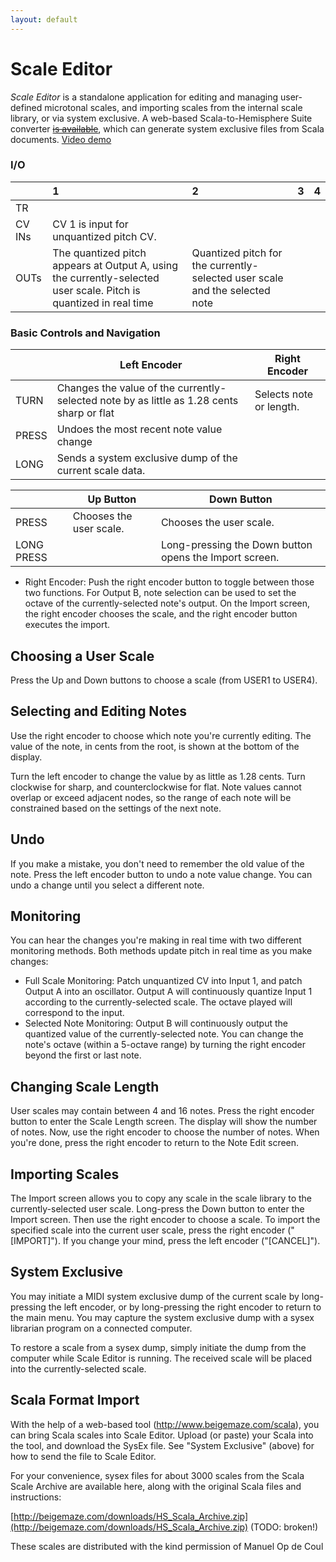 ```yaml
---
layout: default
---
```

# Scale Editor

*Scale Editor* is a standalone application for editing and managing user-defined microtonal scales, and importing scales from the internal scale library, or via system exclusive. A web-based Scala-to-Hemisphere Suite converter [~~is available~~](http://www.beigemaze.com/scala), which can generate system exclusive files from Scala documents. [Video demo](https://www.youtube.com/watch?v=UKX79rkSdIQ)

### I/O

|        |                                                         1                                                         |                                      2                                      | 3   | 4   |
| ------ | :--------------------------------------------------------------------------------------------------------------- | :------------------------------------------------------------------------- | --- | --- |
| TR     |                                                                                                                   |                                                                             |     |     |
| CV INs |                                      CV 1 is input for unquantized pitch CV.                                      |                                                                             |     |     |
| OUTs   | The quantized pitch appears at Output A, using the currently-selected user scale. Pitch is quantized in real time | Quantized pitch for the currently-selected user scale and the selected note |     |     |

### Basic Controls and Navigation

|       | Left Encoder                                                                              | Right Encoder           |
| ----- | ----------------------------------------------------------------------------------------- | ----------------------- |
| TURN  | Changes the value of the currently-selected note by as little as 1.28 cents sharp or flat | Selects note or length. |
| PRESS | Undoes the most recent note value change                                                  |                         |
| LONG  | Sends a system exclusive dump of the current scale data.                                  |                         |

|            | Up Button               | Down Button                                            |
| ---------- | ----------------------- | ------------------------------------------------------ |
| PRESS      | Chooses the user scale. | Chooses the user scale.                                |
| LONG PRESS |                         | Long-pressing the Down button opens the Import screen. |

* Right Encoder: Push the right encoder button to toggle between those two functions. For Output B, note selection can be used to set the octave of the currently-selected note's output. On the Import screen, the right encoder chooses the scale, and the right encoder button executes the import.

## Choosing a User Scale
Press the Up and Down buttons to choose a scale (from USER1 to USER4).

## Selecting and Editing Notes
Use the right encoder to choose which note you're currently editing. The value of the note, in cents from the root, is shown at the bottom of the display.

Turn the left encoder to change the value by as little as 1.28 cents. Turn clockwise for sharp, and counterclockwise for flat. Note values cannot overlap or exceed adjacent nodes, so the range of each note will be constrained based on the settings of the next note.

## Undo
If you make a mistake, you don't need to remember the old value of the note. Press the left encoder button to undo a note value change. You can undo a change until you select a different note.

## Monitoring
You can hear the changes you're making in real time with two different monitoring methods. Both methods update pitch in real time as you make changes:

* Full Scale Monitoring: Patch unquantized CV into Input 1, and patch Output A into an oscillator. Output A will continuously quantize Input 1 according to the currently-selected scale. The octave played will correspond to the input.
* Selected Note Monitoring: Output B will continuously output the quantized value of the currently-selected note. You can change the note's octave (within a 5-octave range) by turning the right encoder beyond the first or last note.

## Changing Scale Length
User scales may contain between 4 and 16 notes. Press the right encoder button to enter the Scale Length screen. The display will show the number of notes. Now, use the right encoder to choose the number of notes. When you're done, press the right encoder to return to the Note Edit screen.

## Importing Scales
The Import screen allows you to copy any scale in the scale library to the currently-selected user scale. Long-press the Down button to enter the Import screen. Then use the right encoder to choose a scale. To import the specified scale into the current user scale, press the right encoder ("[IMPORT]"). If you change your mind, press the left encoder ("[CANCEL]").

## System Exclusive
You may initiate a MIDI system exclusive dump of the current scale by long-pressing the left encoder, or by long-pressing the right encoder to return to the main menu. You may capture the system exclusive dump with a sysex librarian program on a connected computer.

To restore a scale from a sysex dump, simply initiate the dump from the computer while Scale Editor is running. The received scale will be placed into the currently-selected scale.

## Scala Format Import
With the help of a web-based tool (http://www.beigemaze.com/scala), you can bring Scala scales into Scale Editor. Upload (or paste) your Scala into the tool, and download the SysEx file. See "System Exclusive" (above) for how to send the file to Scale Editor.

For your convenience, sysex files for about 3000 scales from the Scala Scale Archive are available here, along with the original Scala files and instructions:

[http://beigemaze.com/downloads/HS_Scala_Archive.zip](http://beigemaze.com/downloads/HS_Scala_Archive.zip) (TODO: broken!)

These scales are distributed with the kind permission of Manuel Op de Coul
